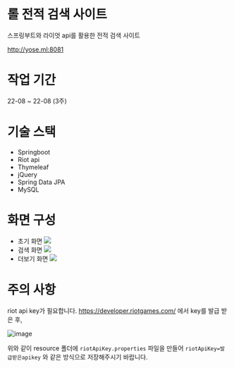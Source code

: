 # 롤 전적 검색 사이트
스프링부트와 라이엇 api를 활용한 전적 검색 사이트

http://yose.ml:8081


# 작업 기간
22-08 ~ 22-08  (3주)


# 기술 스택
- Springboot
- Riot api
- Thymeleaf
- jQuery
- Spring Data JPA
- MySQL


# 화면 구성
- 초기 화면
![](https://velog.velcdn.com/images/y00913/post/1e6468da-0717-432e-aa7e-61371a062b69/image.png)
- 검색 화면
![](https://velog.velcdn.com/images/y00913/post/60497c6f-90e3-46e5-8591-3c5f02f890ac/image.png)
- 더보기 화면
![](https://velog.velcdn.com/images/y00913/post/fba0235e-68a4-4da8-bdad-e097b658f3be/image.png)


# 주의 사항
riot api key가 필요합니다. https://developer.riotgames.com/ 에서 key를 발급 받은 후, 

![image](https://user-images.githubusercontent.com/42912205/188107260-c9cc06db-71a4-46bb-bbfd-ddffc2bcc865.png)

위와 같이 resource 폴더에 ```riotApiKey.properties``` 파일을 만들어 ```riotApiKey=발급받은apikey``` 와 같은 방식으로 저장해주시기 바랍니다.
